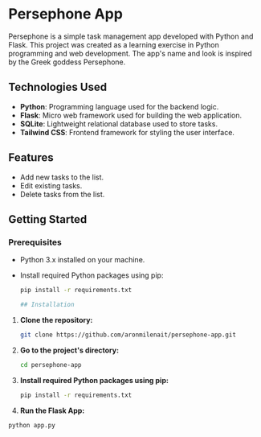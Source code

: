 # Persephone App
Persephone is a simple task management app developed with Python and Flask. This project was created as a learning exercise in Python programming and web development. The app's name and look is inspired by the Greek goddess Persephone.

## Technologies Used

- **Python**: Programming language used for the backend logic.
- **Flask**: Micro web framework used for building the web application.
- **SQLite**: Lightweight relational database used to store tasks.
- **Tailwind CSS**: Frontend framework for styling the user interface.

## Features

- Add new tasks to the list.
- Edit existing tasks.
- Delete tasks from the list.

## Getting Started

### Prerequisites

- Python 3.x installed on your machine.
- Install required Python packages using pip:

  ```bash
  pip install -r requirements.txt

  ## Installation

1. **Clone the repository:**

   ```bash
   git clone https://github.com/aronmilenait/persephone-app.git

2. **Go to the project's directory:**

   ```bash
   cd persephone-app

3. **Install required Python packages using pip:**

   ```bash
   pip install -r requirements.txt

  3. **Run the Flask App:**

   ```bash
  python app.py

